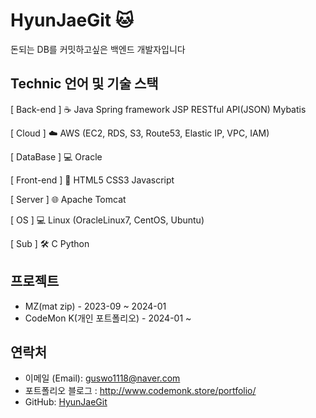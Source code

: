 #  HyunJaeGit 🐱
돈되는 DB를 커밋하고싶은 백엔드 개발자입니다

## Technic 언어 및 기술 스택

[ Back-end ] ☕️
Java
Spring framework
JSP
RESTful API(JSON)
Mybatis

[ Cloud ] ☁️
AWS (EC2, RDS, S3, Route53, Elastic IP, VPC, IAM)

[ DataBase ] 💻
Oracle

[ Front-end ] 🎨
HTML5
CSS3
Javascript

[ Server ] 🌐
Apache Tomcat

[ OS ] 💻
Linux (OracleLinux7, CentOS, Ubuntu)

[ Sub ] 🛠️
C
Python
  
## 프로젝트
- MZ(mat zip)      - 2023-09 ~ 2024-01
- CodeMon K(개인 포트폴리오) - 2024-01 ~ 

## 연락처

- 이메일 (Email): guswo1118@naver.com
- 포트폴리오 블로그 : http://www.codemonk.store/portfolio/
- GitHub: [HyunJaeGit](https://github.com/HyunJaeGit)
